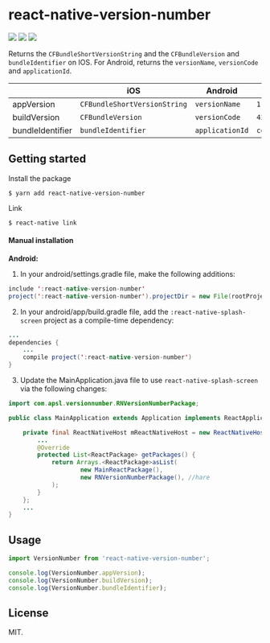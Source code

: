 
# react-native-version-number

<p>
<img src="https://travis-ci.org/APSL/react-native-version-number.svg?branch=master" />
<img src="https://img.shields.io/npm/dm/react-native-version-number.svg" />
<img src="https://img.shields.io/npm/dt/react-native-version-number.svg" />
</p>

Returns the `CFBundleShortVersionString` and the `CFBundleVersion` and `bundleIdentifier` on IOS. For Android, returns the `versionName`, `versionCode` and `applicationId`.


|  | iOS | Android | Example |
| --- | --- | --- | --- |
| appVersion | `CFBundleShortVersionString` | `versionName` | `1.0.2` |
| buildVersion | `CFBundleVersion` | `versionCode` | `42` |
| bundleIdentifier | `bundleIdentifier` | `applicationId` | `com.foo.bar.MyApp`|


## Getting started

Install the package

`$ yarn add react-native-version-number`

Link

`$ react-native link`

#### Manual installation  

**Android:**

1. In your android/settings.gradle file, make the following additions:
```java
include ':react-native-version-number'   
project(':react-native-version-number').projectDir = new File(rootProject.projectDir, '../node_modules/react-native-version-number/android')
```

2. In your android/app/build.gradle file, add the `:react-native-splash-screen` project as a compile-time dependency:

```java
...
dependencies {
    ...
    compile project(':react-native-version-number')
}
```

3. Update the MainApplication.java file to use `react-native-splash-screen` via the following changes:   

```java
import com.apsl.versionnumber.RNVersionNumberPackage;

public class MainApplication extends Application implements ReactApplication {

    private final ReactNativeHost mReactNativeHost = new ReactNativeHost(this) {
        ...
        @Override
        protected List<ReactPackage> getPackages() {
            return Arrays.<ReactPackage>asList(
                    new MainReactPackage(),
                    new RNVersionNumberPackage(), //hare
            );
        }
    };
    ...
}
```


## Usage
```javascript
import VersionNumber from 'react-native-version-number';

console.log(VersionNumber.appVersion);
console.log(VersionNumber.buildVersion);
console.log(VersionNumber.bundleIdentifier);

```

## License
MIT.
